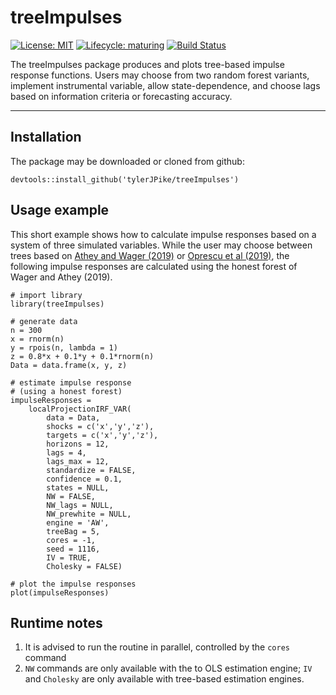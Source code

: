 
# treeImpulses

<!-- badges: start -->
[![License: MIT](https://img.shields.io/badge/License-MIT-yellow.svg)](https://opensource.org/licenses/MIT)
[![Lifecycle: maturing](https://img.shields.io/badge/lifecycle-maturing-blue.svg)](https://www.tidyverse.org/lifecycle/#maturing)
[![Build Status](https://travis-ci.org/tylerJPike/OOS.svg?branch=main)](https://travis-ci.org/tylerJPike/treeImpulses)
<!-- badges: end -->


The treeImpulses package produces and plots tree-based impulse response functions. 
Users may choose from two random forest variants, implement instrumental variable, allow state-dependence, and choose lags based on information criteria or forecasting accuracy. 

---

## Installation
The package may be downloaded or cloned from github:  

    devtools::install_github('tylerJPike/treeImpulses')

## Usage example 
This short example shows how to calculate impulse responses based on a system of three simulated variables. While the user may choose between trees based on [Athey and Wager (2019)](https://arxiv.org/abs/1510.04342) or [Oprescu et al (2019)](http://proceedings.mlr.press/v97/oprescu19a.html), the following impulse responses are calculated using the honest forest of Wager and Athey (2019).

    # import library
    library(treeImpulses)

    # generate data
    n = 300
    x = rnorm(n)
    y = rpois(n, lambda = 1)
    z = 0.8*x + 0.1*y + 0.1*rnorm(n)
    Data = data.frame(x, y, z)

    # estimate impulse response  
    # (using a honest forest)
    impulseResponses = 
        localProjectionIRF_VAR(
            data = Data,                 
            shocks = c('x','y','z'),                
            targets = c('x','y','z'),
            horizons = 12,
            lags = 4,
            lags_max = 12,
            standardize = FALSE,       
            confidence = 0.1,          
            states = NULL,             
            NW = FALSE,                
            NW_lags = NULL,            
            NW_prewhite = NULL,        
            engine = 'AW',              
            treeBag = 5,               
            cores = -1,                
            seed = 1116,               
            IV = TRUE,                 
            Cholesky = FALSE)

    # plot the impulse responses
    plot(impulseResponses)

## Runtime notes
1. It is advised to run the routine in parallel, controlled by the `cores` command
2. `NW` commands are only available with the to OLS estimation engine; `IV` and `Cholesky` are only available with tree-based estimation engines. 
